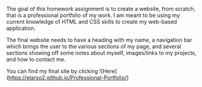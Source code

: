 The goal of this homework assignment is to create a website, from scratch, that is a professional portfolio of my work. I am meant to be using my current knowledge of HTML and CSS skills to create my web-based application. 

The final website needs to have a heading with my name, a navigation bar which brings the user to the various sections of my page, and several sections showing off some notes about myself, images/links to my projects, and how to contact me. 



You can find my final site by clicking ![Here] (https://elarso2.github.io/Professional-Portfolio/)
